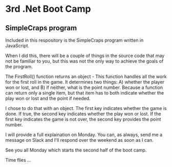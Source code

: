 # 3rd .Net Boot Camp

## SimpleCraps program

Included in this respository is the SimpleCraps program written in JavaScript.

When I did this, there will be a couple of things in the source code that may not be familiar to you, but this was not the only way to achieve the goals of the program.

The FirstRoll() function returns an object - This function handles all the work for the first roll in the game. It determines two things: A) whether the player won or lost, and B) if neither, what is the point number. Because a function can return only a single item, but that item has to both indicate whether the play won or lost and the point if needed.

I chose to do that with an object. The first key indicates whether the game is done. If true, the second key indicates whether the play won or lost. If the first key indicates the game is not over, the second key provides the point number.

I will provide a full explaination on Monday. You can, as always, send me a message on Slack and I'll respond over the weekend as soon as I can.

See you all Monday which starts the second half of the boot camp.

Time flies ...